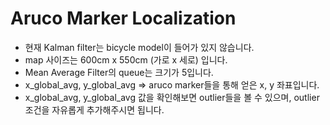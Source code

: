 # Aruco Marker Localization
- 현재 Kalman filter는 bicycle model이 들어가 있지 않습니다.
- map 사이즈는 600cm x 550cm (가로 x 세로) 입니다.
- Mean Average Filter의 queue는 크기가 5입니다.
- x_global_avg, y_global_avg => aruco marker들을 통해 얻은 x, y 좌표입니다.
- x_global_avg, y_global_avg 값을 확인해보면 outlier들을 볼 수 있으며, outlier 조건을 자유롭게 추가해주시면 됩니다.
